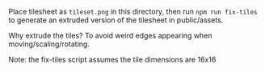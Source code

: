Place tilesheet as `tileset.png` in this directory, then run `npm run fix-tiles` to generate an extruded version of the tilesheet in public/assets.

Why extrude the tiles? To avoid weird edges appearing when moving/scaling/rotating.


Note: the fix-tiles script assumes the tile dimensions are 16x16